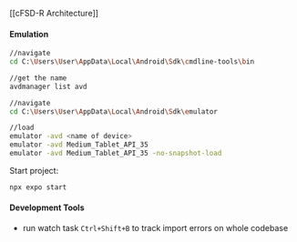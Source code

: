 [[cFSD-R Architecture]]
#### Emulation
```bash
//navigate
cd C:\Users\User\AppData\Local\Android\Sdk\cmdline-tools\bin

//get the name
avdmanager list avd

//navigate
cd C:\Users\User\AppData\Local\Android\Sdk\emulator

//load
emulator -avd <name of device>
emulator -avd Medium_Tablet_API_35
emulator -avd Medium_Tablet_API_35 -no-snapshot-load
```
Start project:
```bash
npx expo start
```
#### Development Tools
- run watch task `Ctrl+Shift+B` to track import errors on whole codebase